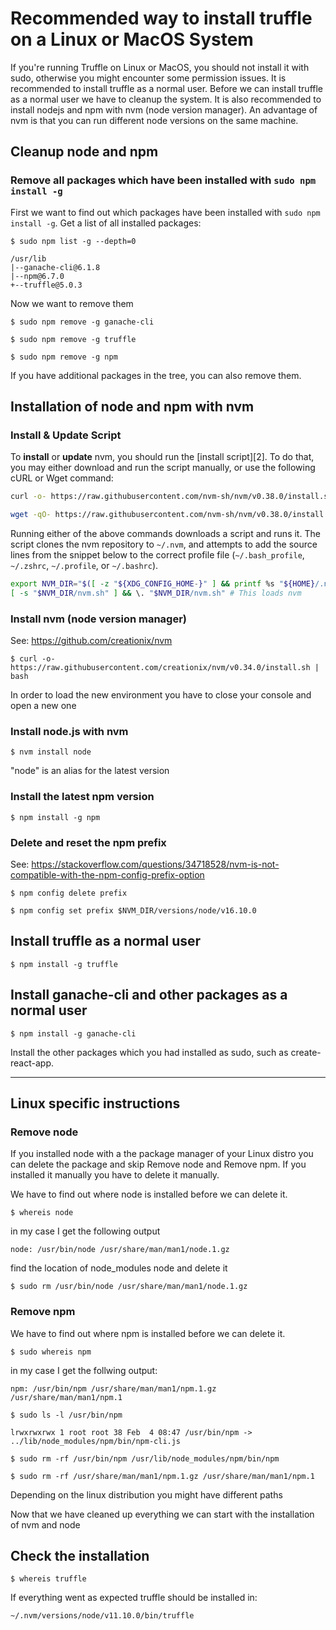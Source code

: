 # Recommended way to install truffle on a Linux or MacOS System
If you're running Truffle on Linux or MacOS, you should not install it with sudo, otherwise you might encounter some permission issues. It is recommended to install truffle as a normal user. Before we can install truffle as a normal user we have to cleanup the system. It is also recommended to install nodejs and npm with nvm (node version manager). An advantage of nvm is that you can run different node versions on the same machine.

## Cleanup node and npm
### Remove all packages which have been installed with `sudo npm install -g`
First we want to find out which packages have been installed with `sudo npm install -g`.
Get a list of all installed packages:

`$ sudo npm list -g --depth=0`

```
/usr/lib 
|--ganache-cli@6.1.8 
|--npm@6.7.0 
+--truffle@5.0.3
```

Now we want to remove them

`$ sudo npm remove -g ganache-cli`

`$ sudo npm remove -g truffle`

`$ sudo npm remove -g npm`


If you have additional packages in the tree, you can also remove them.

## Installation of node and npm with nvm
### Install & Update Script

To **install** or **update** nvm, you should run the [install script][2]. To do that, you may either download and run the script manually, or use the following cURL or Wget command:
```sh
curl -o- https://raw.githubusercontent.com/nvm-sh/nvm/v0.38.0/install.sh | bash
```
```sh
wget -qO- https://raw.githubusercontent.com/nvm-sh/nvm/v0.38.0/install.sh | bash
```

Running either of the above commands downloads a script and runs it. The script clones the nvm repository to `~/.nvm`, and attempts to add the source lines from the snippet below to the correct profile file (`~/.bash_profile`, `~/.zshrc`, `~/.profile`, or `~/.bashrc`).

<a id="profile_snippet"></a>
```sh
export NVM_DIR="$([ -z "${XDG_CONFIG_HOME-}" ] && printf %s "${HOME}/.nvm" || printf %s "${XDG_CONFIG_HOME}/nvm")"
[ -s "$NVM_DIR/nvm.sh" ] && \. "$NVM_DIR/nvm.sh" # This loads nvm
```


### Install nvm (node version manager)
See: https://github.com/creationix/nvm

`$ curl -o- https://raw.githubusercontent.com/creationix/nvm/v0.34.0/install.sh | bash`

In order to load the new environment you have to close your console and open a new one


### Install node.js with nvm
`$ nvm install node`

"node" is an alias for the latest version

### Install the latest npm version
`$ npm install -g npm`


### Delete and reset the npm prefix
See: https://stackoverflow.com/questions/34718528/nvm-is-not-compatible-with-the-npm-config-prefix-option

`$ npm config delete prefix`

`$ npm config set prefix $NVM_DIR/versions/node/v16.10.0`

## Install truffle as a normal user
`$ npm install -g truffle`

## Install ganache-cli and other packages as a normal user
`$ npm install -g ganache-cli`

Install the other packages which you had installed as sudo, such as create-react-app.

<hr>

## Linux specific instructions

### Remove node
If you installed node with a the package manager of your Linux distro you can delete the package and skip Remove node and Remove npm. If you installed it manually you have to delete it manually.

We have to find out where node is installed before we can delete it.

`$ whereis node`

in my case I get the following output

`node: /usr/bin/node /usr/share/man/man1/node.1.gz`

find the location of node_modules node and delete it

`$ sudo rm /usr/bin/node /usr/share/man/man1/node.1.gz`


### Remove npm
We have to find out where npm is installed before we can delete it.

`$ sudo whereis npm`

in my case I get the follwing output:

`npm: /usr/bin/npm /usr/share/man/man1/npm.1.gz /usr/share/man/man1/npm.1`

`$ sudo ls -l /usr/bin/npm`

`lrwxrwxrwx 1 root root 38 Feb  4 08:47 /usr/bin/npm -> ../lib/node_modules/npm/bin/npm-cli.js`

`$ sudo rm -rf /usr/bin/npm /usr/lib/node_modules/npm/bin/npm`

`$ sudo rm -rf /usr/share/man/man1/npm.1.gz /usr/share/man/man1/npm.1`

Depending on the linux distribution you might have different paths

Now that we have cleaned up everything we can start with the installation of nvm and node

## Check the installation
`$ whereis truffle`

If everything went as expected truffle should be installed in:

`~/.nvm/versions/node/v11.10.0/bin/truffle`
